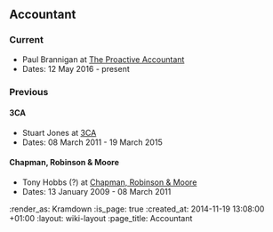 ## Accountant

### Current

* Paul Brannigan at [The Proactive Accountant][]
* Dates: 12 May 2016 - present

### Previous

#### 3CA

* Stuart Jones at [3CA][]
* Dates: 08 March 2011 - 19 March 2015

#### Chapman, Robinson & Moore

* Tony Hobbs (?) at [Chapman, Robinson & Moore][]
* Dates: 13 January 2009 - 08 March 2011

[The Proactive Accountant]: http://www.proactive.uk.net/
[3CA]: http://www.3ca.co.uk/
[Chapman, Robinson & Moore]: http://crmoxford.co.uk/

:render_as: Kramdown
:is_page: true
:created_at: 2014-11-19 13:08:00 +01:00
:layout: wiki-layout
:page_title: Accountant
